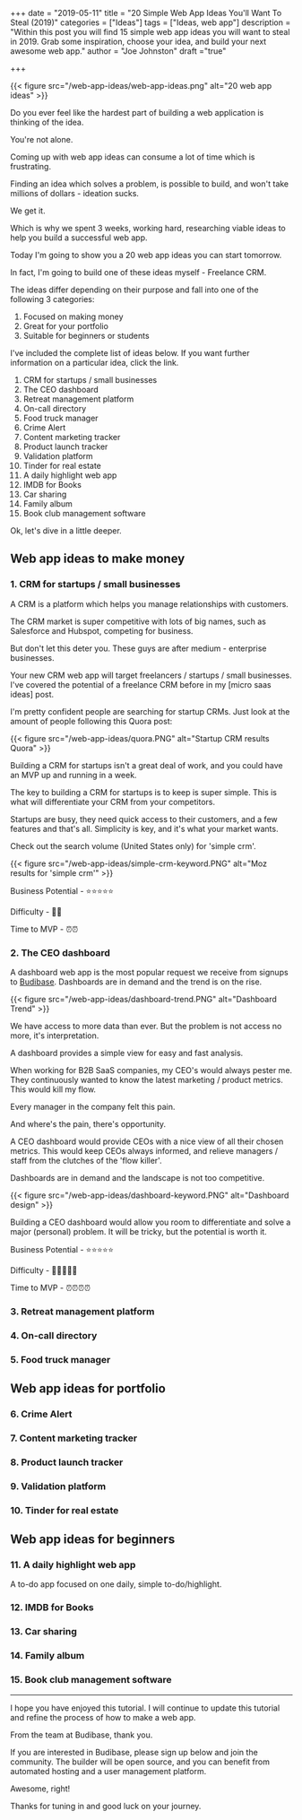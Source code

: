+++
date = "2019-05-11"
title = "20 Simple Web App Ideas You'll Want To Steal (2019)"
categories = ["Ideas"] 
tags = ["Ideas, web app"]
description = "Within this post you will find 15 simple web app ideas you will want to steal in 2019. Grab some inspiration, choose your idea, and build your next awesome web app."
author = "Joe Johnston"
draft ="true"

+++

{{< figure src="/web-app-ideas/web-app-ideas.png" alt="20 web app ideas" >}}

Do you ever feel like the hardest part of building a web application is thinking of the idea.

You're not alone.

Coming up with web app ideas can consume a lot of time which is frustrating.  

Finding an idea which solves a problem, is possible to build, and won't take millions of dollars - ideation sucks.

We get it.

Which is why we spent 3 weeks, working hard, researching viable ideas to help you build a successful web app.

Today I'm going to show you a 20 web app ideas you can start tomorrow.

In fact, I'm going to build one of these ideas myself - Freelance CRM.

The ideas differ depending on their purpose and fall into one of the following 3 categories:

1. Focused on making money
2. Great for your portfolio
3. Suitable for beginners or students

I've included the complete list of ideas below. If you want further information on a particular idea, click the link.


1. CRM for startups / small businesses
2. The CEO dashboard
3. Retreat management platform
4. On-call directory
5. Food truck manager
6. Crime Alert
2. Content marketing tracker
3. Product launch tracker
4. Validation platform
5. Tinder for real estate
6. A daily highlight web app
7. IMDB for Books
8. Car sharing 
9. Family album 
10. Book club management software

Ok, let's dive in a little deeper.

## Web app ideas to make money

### 1. CRM for startups / small businesses

A CRM is a platform which helps you manage relationships with customers.

The CRM market is super competitive with lots of big names, such as Salesforce and Hubspot, competing for business. 

But don't let this deter you. These guys are after medium - enterprise businesses.

Your new CRM web app will target freelancers / startups / small businesses. I've covered the potential of a freelance CRM before in my [micro saas ideas] post.

I'm pretty confident people are searching for startup CRMs. Just look at the amount of people following this Quora post:

{{< figure src="/web-app-ideas/quora.PNG" alt="Startup CRM results Quora" >}}

Building a CRM for startups isn't a great deal of work, and you could have an MVP up and running in a week.

The key to building a CRM for startups is to keep is super simple. This is what will differentiate your CRM from your competitors. 

Startups are busy, they need quick access to their customers, and a few features and that's all. Simplicity is key, and it's what your market wants. 

Check out the search volume (United States only) for 'simple crm'.

{{< figure src="/web-app-ideas/simple-crm-keyword.PNG" alt="Moz results for 'simple crm'" >}}

Business Potential - ⭐️⭐️⭐️⭐️⭐️

Difficulty - 👊👊

Time to MVP - ⏰⏰

### 2. The CEO dashboard

A dashboard web app is the most popular request we receive from signups to [Budibase](https://www.budibase.com). Dashboards are in demand and the trend is on the rise.

{{< figure src="/web-app-ideas/dashboard-trend.PNG" alt="Dashboard Trend" >}}

We have access to more data than ever. But the problem is not access no more, it's interpretation.

A dashboard provides a simple view for easy and fast analysis.

When working for B2B SaaS companies, my CEO's would always pester me. They continuously wanted to know the latest marketing / product metrics. This would kill my flow.

Every manager in the company felt this pain.

And where's the pain, there's opportunity.

A CEO dashboard would provide CEOs with a nice view of all their chosen metrics. This would keep CEOs always informed, and relieve managers / staff from the clutches of the 'flow killer'.

Dashboards are in demand and the landscape is not too competitive. 

{{< figure src="/web-app-ideas/dashboard-keyword.PNG" alt="Dashboard design" >}}

Building a CEO dashboard would allow you room to differentiate and solve a major (personal) problem. It will be tricky, but the potential is worth it.

Business Potential - ⭐️⭐️⭐️⭐️⭐️

Difficulty - 👊👊👊👊👊

Time to MVP - ⏰⏰⏰⏰

### 3. Retreat management platform

### 4. On-call directory

### 5. Food truck manager



## Web app ideas for portfolio

### 6. Crime Alert

### 7. Content marketing tracker

### 8. Product launch tracker

### 9. Validation platform

### 10. Tinder for real estate



## Web app ideas for beginners

###	11. A daily highlight web app

A to-do app focused on one daily, simple to-do/highlight.

###	12. IMDB for Books

###	13. Car sharing 

### 	14. Family album 

###	15. Book club management software









---

I hope you have enjoyed this tutorial. I will continue to update this tutorial and refine the process of how to make a web app.

From the team at Budibase, thank you.

If you are interested in Budibase, please sign up below and join the community. The builder will be open source, and you can benefit from automated hosting and a user management platform.

Awesome, right!

Thanks for tuning in and good luck on your journey.